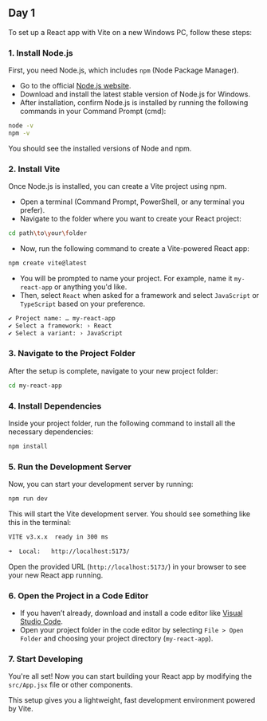 ## Day 1

To set up a React app with Vite on a new Windows PC, follow these steps:

### 1. **Install Node.js**

First, you need Node.js, which includes `npm` (Node Package Manager).

- Go to the official [Node.js website](https://nodejs.org/en/).
- Download and install the latest stable version of Node.js for Windows.
- After installation, confirm Node.js is installed by running the following commands in your Command Prompt (cmd):

```bash
node -v
npm -v
```

You should see the installed versions of Node and npm.

### 2. **Install Vite**

Once Node.js is installed, you can create a Vite project using npm.

- Open a terminal (Command Prompt, PowerShell, or any terminal you prefer).
- Navigate to the folder where you want to create your React project:

```bash
cd path\to\your\folder
```

- Now, run the following command to create a Vite-powered React app:

```bash
npm create vite@latest
```

- You will be prompted to name your project. For example, name it `my-react-app` or anything you'd like.
- Then, select `React` when asked for a framework and select `JavaScript` or `TypeScript` based on your preference.

```bash
✔ Project name: … my-react-app
✔ Select a framework: › React
✔ Select a variant: › JavaScript
```

### 3. **Navigate to the Project Folder**

After the setup is complete, navigate to your new project folder:

```bash
cd my-react-app
```

### 4. **Install Dependencies**

Inside your project folder, run the following command to install all the necessary dependencies:

```bash
npm install
```

### 5. **Run the Development Server**

Now, you can start your development server by running:

```bash
npm run dev
```

This will start the Vite development server. You should see something like this in the terminal:

```bash
VITE v3.x.x  ready in 300 ms

➜  Local:   http://localhost:5173/
```

Open the provided URL (`http://localhost:5173/`) in your browser to see your new React app running.

### 6. **Open the Project in a Code Editor**

- If you haven’t already, download and install a code editor like [Visual Studio Code](https://code.visualstudio.com/).
- Open your project folder in the code editor by selecting `File > Open Folder` and choosing your project directory (`my-react-app`).

### 7. **Start Developing**

You're all set! Now you can start building your React app by modifying the `src/App.jsx` file or other components.

This setup gives you a lightweight, fast development environment powered by Vite.
